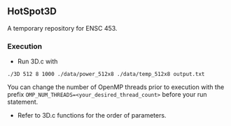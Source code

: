 
## HotSpot3D 

A temporary repository for ENSC 453.

### Execution

* Run 3D.c with
```
./3D 512 8 1000 ./data/power_512x8 ./data/temp_512x8 output.txt
```
You can change the number of OpenMP threads prior to execution with the prefix ```OMP_NUM_THREADS=<your_desired_thread_count>``` before your run statement.

* Refer to 3D.c functions for the order of parameters.
